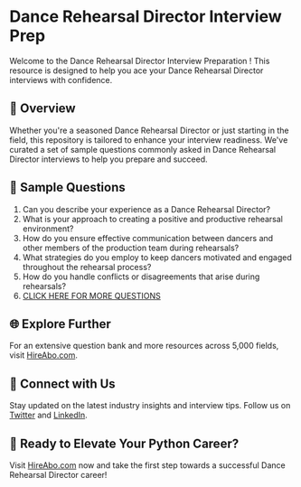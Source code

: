 # Dance Rehearsal Director Interview Prep

Welcome to the Dance Rehearsal Director Interview Preparation ! This resource is designed to help you ace your Dance Rehearsal Director interviews with confidence.

## 🚀 Overview

Whether you're a seasoned Dance Rehearsal Director or just starting in the field, this repository is tailored to enhance your interview readiness. We've curated a set of sample questions commonly asked in Dance Rehearsal Director interviews to help you prepare and succeed.

## 📝 Sample Questions

1. Can you describe your experience as a Dance Rehearsal Director?
2. What is your approach to creating a positive and productive rehearsal environment?
3. How do you ensure effective communication between dancers and other members of the production team during rehearsals?
4. What strategies do you employ to keep dancers motivated and engaged throughout the rehearsal process?
5. How do you handle conflicts or disagreements that arise during rehearsals?
6. [CLICK HERE FOR MORE QUESTIONS](https://hireabo.com/job/16_4_22/Dance%20Rehearsal%20Director)

## 🌐 Explore Further

For an extensive question bank and more resources across 5,000 fields, visit [HireAbo.com](https://www.hireabo.com).

## 📱 Connect with Us

Stay updated on the latest industry insights and interview tips. Follow us on [Twitter](https://twitter.com/hireabo) and [LinkedIn](https://www.linkedin.com/in/hire-abo-3609972a8/).

## 🚀 Ready to Elevate Your Python Career?

Visit [HireAbo.com](https://www.hireabo.com) now and take the first step towards a successful Dance Rehearsal Director career!